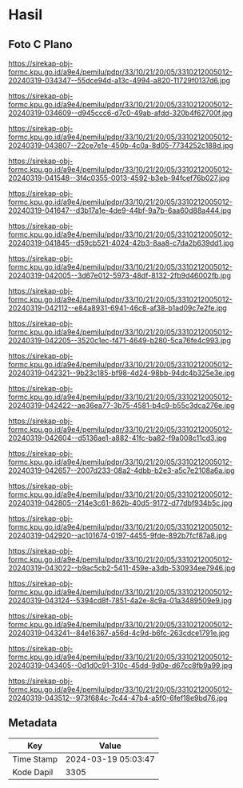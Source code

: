 # Hasil

## Foto C Plano

https://sirekap-obj-formc.kpu.go.id/a9e4/pemilu/pdpr/33/10/21/20/05/3310212005012-20240319-034347--55dce94d-a13c-4994-a820-11729f0137d6.jpg

https://sirekap-obj-formc.kpu.go.id/a9e4/pemilu/pdpr/33/10/21/20/05/3310212005012-20240319-034609--d945ccc6-d7c0-49ab-afdd-320b4f62700f.jpg

https://sirekap-obj-formc.kpu.go.id/a9e4/pemilu/pdpr/33/10/21/20/05/3310212005012-20240319-043807--22ce7e1e-450b-4c0a-8d05-7734252c188d.jpg

https://sirekap-obj-formc.kpu.go.id/a9e4/pemilu/pdpr/33/10/21/20/05/3310212005012-20240319-041548--3f4c0355-0013-4592-b3eb-94fcef76b027.jpg

https://sirekap-obj-formc.kpu.go.id/a9e4/pemilu/pdpr/33/10/21/20/05/3310212005012-20240319-041647--d3b17a1e-4de9-44bf-9a7b-6aa60d88a444.jpg

https://sirekap-obj-formc.kpu.go.id/a9e4/pemilu/pdpr/33/10/21/20/05/3310212005012-20240319-041845--d59cb521-4024-42b3-8aa8-c7da2b639dd1.jpg

https://sirekap-obj-formc.kpu.go.id/a9e4/pemilu/pdpr/33/10/21/20/05/3310212005012-20240319-042005--3d67e012-5973-48df-8132-2fb9d46002fb.jpg

https://sirekap-obj-formc.kpu.go.id/a9e4/pemilu/pdpr/33/10/21/20/05/3310212005012-20240319-042112--e84a8931-6941-46c8-af38-b1ad09c7e2fe.jpg

https://sirekap-obj-formc.kpu.go.id/a9e4/pemilu/pdpr/33/10/21/20/05/3310212005012-20240319-042205--3520c1ec-f471-4649-b280-5ca76fe4c993.jpg

https://sirekap-obj-formc.kpu.go.id/a9e4/pemilu/pdpr/33/10/21/20/05/3310212005012-20240319-042321--9b23c185-bf98-4d24-98bb-94dc4b325e3e.jpg

https://sirekap-obj-formc.kpu.go.id/a9e4/pemilu/pdpr/33/10/21/20/05/3310212005012-20240319-042422--ae36ea77-3b75-4581-b4c9-b55c3dca276e.jpg

https://sirekap-obj-formc.kpu.go.id/a9e4/pemilu/pdpr/33/10/21/20/05/3310212005012-20240319-042604--d5136ae1-a882-41fc-ba82-f9a008c11cd3.jpg

https://sirekap-obj-formc.kpu.go.id/a9e4/pemilu/pdpr/33/10/21/20/05/3310212005012-20240319-042657--2007d233-08a2-4dbb-b2e3-a5c7e2108a6a.jpg

https://sirekap-obj-formc.kpu.go.id/a9e4/pemilu/pdpr/33/10/21/20/05/3310212005012-20240319-042805--214e3c61-862b-40d5-9172-d77dbf934b5c.jpg

https://sirekap-obj-formc.kpu.go.id/a9e4/pemilu/pdpr/33/10/21/20/05/3310212005012-20240319-042920--ac101674-0197-4455-9fde-892b7fcf87a8.jpg

https://sirekap-obj-formc.kpu.go.id/a9e4/pemilu/pdpr/33/10/21/20/05/3310212005012-20240319-043022--b9ac5cb2-5411-459e-a3db-530934ee7946.jpg

https://sirekap-obj-formc.kpu.go.id/a9e4/pemilu/pdpr/33/10/21/20/05/3310212005012-20240319-043124--5394cd8f-7851-4a2e-8c9a-01a3489509e9.jpg

https://sirekap-obj-formc.kpu.go.id/a9e4/pemilu/pdpr/33/10/21/20/05/3310212005012-20240319-043241--84e16367-a56d-4c9d-b6fc-263cdce1791e.jpg

https://sirekap-obj-formc.kpu.go.id/a9e4/pemilu/pdpr/33/10/21/20/05/3310212005012-20240319-043405--0d1d0c91-310c-45dd-9d0e-d67cc8fb9a99.jpg

https://sirekap-obj-formc.kpu.go.id/a9e4/pemilu/pdpr/33/10/21/20/05/3310212005012-20240319-043512--973f684c-7c44-47b4-a5f0-6fef18e9bd76.jpg


## Metadata

| Key        | Value               |
| ---------- | ------------------- |
| Time Stamp | 2024-03-19 05:03:47 |
| Kode Dapil | 3305                |



